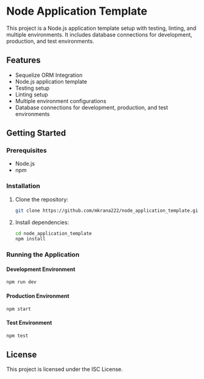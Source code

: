 # Node Application Template

This project is a Node.js application template setup with testing, linting, and multiple environments. It includes database connections for development, production, and test environments.

## Features

- Sequelize ORM Integration
- Node.js application template
- Testing setup
- Linting setup
- Multiple environment configurations
- Database connections for development, production, and test environments

## Getting Started

### Prerequisites

- Node.js
- npm

### Installation

1. Clone the repository:
   ```sh
   git clone https://github.com/mkrana222/node_application_template.git
   ```
2. Install dependencies:
   ```sh
   cd node_application_template
   npm install
   ```

### Running the Application

#### Development Environment

```sh
npm run dev
```

#### Production Environment

```sh
npm start
```

#### Test Environment

```sh
npm test
```

## License

This project is licensed under the ISC License.
